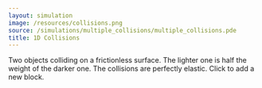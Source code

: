 ```yaml
---
layout: simulation
image: /resources/collisions.png
source: /simulations/multiple_collisions/multiple_collisions.pde
title: 1D Collisions
---
```


Two objects colliding on a frictionless surface. The lighter one is half the weight of the darker one. The collisions are perfectly elastic. Click to add a new block.
